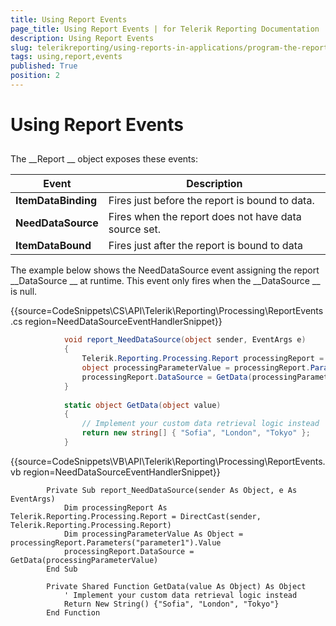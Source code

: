 ```yaml
---
title: Using Report Events
page_title: Using Report Events | for Telerik Reporting Documentation
description: Using Report Events
slug: telerikreporting/using-reports-in-applications/program-the-report-definition/report-events/using-report-events
tags: using,report,events
published: True
position: 2
---
```


# Using Report Events



## 

The 
__Report
__ object exposes these events:
        





| Event | Description |
| ------ | ------ |
| __ItemDataBinding__ |Fires just before the report is bound to data.|
| __NeedDataSource__ |Fires when the report does not have data source set.|
| __ItemDataBound__ |Fires just after the report is bound to data|






The example below shows the NeedDataSource event assigning the report 
__DataSource
__ at runtime. This event only fires when the 
__DataSource
__ is null.
        


{{source=CodeSnippets\CS\API\Telerik\Reporting\Processing\ReportEvents.cs region=NeedDataSourceEventHandlerSnippet}}
````C#
	        void report_NeedDataSource(object sender, EventArgs e)
	        {
	            Telerik.Reporting.Processing.Report processingReport = (Telerik.Reporting.Processing.Report)sender;
	            object processingParameterValue = processingReport.Parameters["parameter1"].Value;
	            processingReport.DataSource = GetData(processingParameterValue);
	        }
	
	        static object GetData(object value)
	        {
	            // Implement your custom data retrieval logic instead
	            return new string[] { "Sofia", "London", "Tokyo" };
	        }
````




{{source=CodeSnippets\VB\API\Telerik\Reporting\Processing\ReportEvents.vb region=NeedDataSourceEventHandlerSnippet}}
````VB
	    Private Sub report_NeedDataSource(sender As Object, e As EventArgs)
	        Dim processingReport As Telerik.Reporting.Processing.Report = DirectCast(sender, Telerik.Reporting.Processing.Report)
	        Dim processingParameterValue As Object = processingReport.Parameters("parameter1").Value
	        processingReport.DataSource = GetData(processingParameterValue)
	    End Sub
	
	    Private Shared Function GetData(value As Object) As Object
	        ' Implement your custom data retrieval logic instead
	        Return New String() {"Sofia", "London", "Tokyo"}
	    End Function
````



